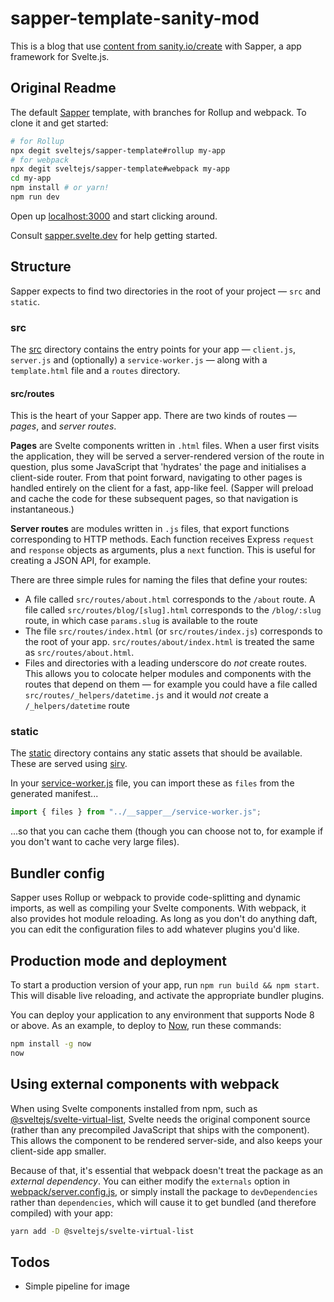 # sapper-template-sanity-mod

This is a blog that use [content from sanity.io/create](https://www.sanity.io/create?template=sanity-io%2Fsanity-template-gatsby-blog) with Sapper, a app framework for Svelte.js.

## Original Readme

The default [Sapper](https://github.com/sveltejs/sapper) template, with branches for Rollup and webpack. To clone it and get started:

```bash
# for Rollup
npx degit sveltejs/sapper-template#rollup my-app
# for webpack
npx degit sveltejs/sapper-template#webpack my-app
cd my-app
npm install # or yarn!
npm run dev
```

Open up [localhost:3000](http://localhost:3000) and start clicking around.

Consult [sapper.svelte.dev](https://sapper.svelte.dev) for help getting started.

## Structure

Sapper expects to find two directories in the root of your project — `src` and `static`.

### src

The [src](src) directory contains the entry points for your app — `client.js`, `server.js` and (optionally) a `service-worker.js` — along with a `template.html` file and a `routes` directory.

#### src/routes

This is the heart of your Sapper app. There are two kinds of routes — _pages_, and _server routes_.

**Pages** are Svelte components written in `.html` files. When a user first visits the application, they will be served a server-rendered version of the route in question, plus some JavaScript that 'hydrates' the page and initialises a client-side router. From that point forward, navigating to other pages is handled entirely on the client for a fast, app-like feel. (Sapper will preload and cache the code for these subsequent pages, so that navigation is instantaneous.)

**Server routes** are modules written in `.js` files, that export functions corresponding to HTTP methods. Each function receives Express `request` and `response` objects as arguments, plus a `next` function. This is useful for creating a JSON API, for example.

There are three simple rules for naming the files that define your routes:

- A file called `src/routes/about.html` corresponds to the `/about` route. A file called `src/routes/blog/[slug].html` corresponds to the `/blog/:slug` route, in which case `params.slug` is available to the route
- The file `src/routes/index.html` (or `src/routes/index.js`) corresponds to the root of your app. `src/routes/about/index.html` is treated the same as `src/routes/about.html`.
- Files and directories with a leading underscore do _not_ create routes. This allows you to colocate helper modules and components with the routes that depend on them — for example you could have a file called `src/routes/_helpers/datetime.js` and it would _not_ create a `/_helpers/datetime` route

### static

The [static](static) directory contains any static assets that should be available. These are served using [sirv](https://github.com/lukeed/sirv).

In your [service-worker.js](app/service-worker.js) file, you can import these as `files` from the generated manifest...

```js
import { files } from "../__sapper__/service-worker.js";
```

...so that you can cache them (though you can choose not to, for example if you don't want to cache very large files).

## Bundler config

Sapper uses Rollup or webpack to provide code-splitting and dynamic imports, as well as compiling your Svelte components. With webpack, it also provides hot module reloading. As long as you don't do anything daft, you can edit the configuration files to add whatever plugins you'd like.

## Production mode and deployment

To start a production version of your app, run `npm run build && npm start`. This will disable live reloading, and activate the appropriate bundler plugins.

You can deploy your application to any environment that supports Node 8 or above. As an example, to deploy to [Now](https://zeit.co/now), run these commands:

```bash
npm install -g now
now
```

## Using external components with webpack

When using Svelte components installed from npm, such as [@sveltejs/svelte-virtual-list](https://github.com/sveltejs/svelte-virtual-list), Svelte needs the original component source (rather than any precompiled JavaScript that ships with the component). This allows the component to be rendered server-side, and also keeps your client-side app smaller.

Because of that, it's essential that webpack doesn't treat the package as an _external dependency_. You can either modify the `externals` option in [webpack/server.config.js](webpack/server.config.js), or simply install the package to `devDependencies` rather than `dependencies`, which will cause it to get bundled (and therefore compiled) with your app:

```bash
yarn add -D @sveltejs/svelte-virtual-list
```

## Todos
- Simple pipeline for image
